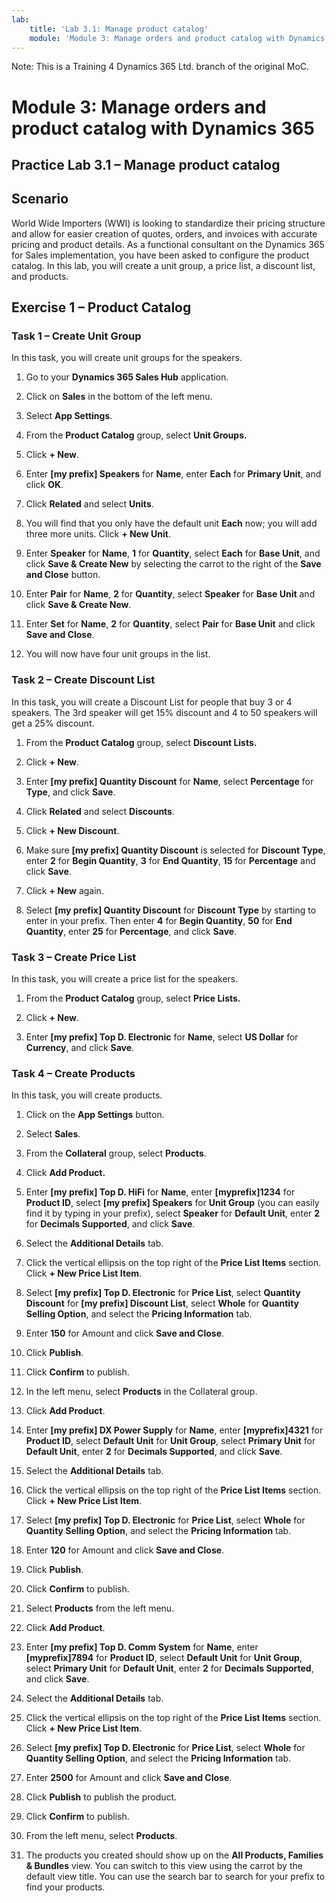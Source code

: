 ```yaml
---
lab:
    title: 'Lab 3.1: Manage product catalog'
    module: 'Module 3: Manage orders and product catalog with Dynamics 365'
---
```


Note: This is a Training 4 Dynamics 365 Ltd. branch of the original MoC.

Module 3: Manage orders and product catalog with Dynamics 365
==============================

## Practice Lab 3.1 – Manage product catalog

Scenario
--------

World Wide Importers (WWI) is looking to standardize their pricing structure and
allow for easier creation of quotes, orders, and invoices with accurate pricing
and product details. As a functional consultant on the Dynamics 365 for Sales
implementation, you have been asked to configure the product catalog. In this
lab, you will create a unit group, a price list, a discount list, and products.

Exercise 1 – Product Catalog
----------------------------

### Task 1 – Create Unit Group

In this task, you will create unit groups for the speakers.

1. Go to your **Dynamics 365 Sales Hub** application.

1. Click on **Sales** in the bottom of the left menu.

1. Select **App Settings**.

1. From the **Product Catalog** group, select **Unit Groups.**

1. Click **+ New**.

1. Enter **[my prefix] Speakers** for **Name**, enter **Each** for **Primary Unit**, and click **OK**.

1. Click **Related** and select **Units**.

1. You will find that you only have the default unit **Each** now; you will add three more units. Click **+ New Unit**.

1. Enter **Speaker** for **Name**, **1** for **Quantity**, select **Each** for **Base Unit**, and click **Save & Create New** by selecting the carrot to the right of the **Save and Close** button.

1. Enter **Pair** for **Name**, **2** for **Quantity**, select **Speaker** for **Base Unit** and click **Save & Create New**.

1. Enter **Set** for **Name**, **2** for **Quantity**, select **Pair** for **Base Unit** and click **Save and Close**.

1. You will now have four unit groups in the list.

### Task 2 – Create Discount List

In this task, you will create a Discount List for people that buy 3 or 4
speakers. The 3rd speaker will get 15% discount and 4 to 50 speakers will get a
25% discount.

1. From the **Product Catalog** group, select **Discount Lists.**

1. Click **+ New**.

1. Enter **[my prefix] Quantity Discount** for **Name**, select **Percentage** for **Type**, and click **Save**.

1. Click **Related** and select **Discounts**.

1. Click **+ New Discount**.

1. Make sure **[my prefix] Quantity Discount** is selected for **Discount Type**, enter **2** for **Begin Quantity**, **3** for **End Quantity**, **15** for **Percentage** and click **Save**.

1. Click **+ New** again.

1. Select **[my prefix] Quantity Discount** for **Discount Type** by starting to enter in your prefix. Then enter **4** for **Begin Quantity**, **50** for **End Quantity**, enter **25** for **Percentage**, and click **Save**.

### Task 3 – Create Price List

In this task, you will create a price list for the speakers.

1. From the **Product Catalog** group, select **Price Lists.**

1. Click **+ New**.

1. Enter **[my prefix] Top D. Electronic** for **Name**, select **US Dollar** for **Currency**, and click **Save**.

### Task 4 – Create Products

In this task, you will create products.

1. Click on the **App Settings** button.

1. Select **Sales**.

1. From the **Collateral** group, select **Products**.

1. Click **Add Product.**

1. Enter **[my prefix] Top D. HiFi** for **Name**, enter **[myprefix]1234** for **Product ID**, select **[my prefix] Speakers** for **Unit Group** (you can easily find it by typing in your prefix), select **Speaker** for **Default Unit**, enter **2** for **Decimals Supported**, and click **Save**.

1. Select the **Additional Details** tab.

1. Click the vertical ellipsis on the top right of the **Price List Items** section. Click **+ New Price List Item**.

1. Select **[my prefix] Top D. Electronic** for **Price List**, select **Quantity Discount** for **[my prefix] Discount List**, select **Whole** for **Quantity Selling Option**, and select the **Pricing Information** tab.

1. Enter **150** for Amount and click **Save and Close**.

1. Click **Publish**.

1. Click **Confirm** to publish.

1. In the left menu, select **Products** in the Collateral group.

1. Click **Add Product**.

1. Enter **[my prefix] DX Power Supply** for **Name**, enter **[myprefix]4321** for **Product ID**, select **Default Unit** for **Unit Group**, select **Primary Unit** for **Default Unit**, enter **2** for **Decimals Supported**, and click **Save**.

1. Select the **Additional Details** tab.

1. Click the vertical ellipsis on the top right of the **Price List Items** section. Click **+ New Price List Item**.

1. Select **[my prefix] Top D. Electronic** for **Price List**, select **Whole** for **Quantity Selling Option**, and select the **Pricing Information** tab.

1. Enter **120** for Amount and click **Save and Close**.

1. Click **Publish**.

1. Click **Confirm** to publish.

1. Select **Products** from the left menu.

1. Click **Add Product**.

1. Enter **[my prefix] Top D. Comm System** for **Name**, enter **[myprefix]7894** for **Product ID**, select **Default Unit** for **Unit Group**, select **Primary Unit** for **Default Unit**, enter **2** for **Decimals Supported**, and click **Save**.

1. Select the **Additional Details** tab.

1. Click the vertical ellipsis on the top right of the **Price List Items** section. Click **+ New Price List Item**.

1. Select **[my prefix] Top D. Electronic** for **Price List**, select **Whole** for **Quantity Selling Option**, and select the **Pricing Information** tab.

1. Enter **2500** for Amount and click **Save and Close**.

1. Click **Publish** to publish the product.

1. Click **Confirm** to publish.

1. From the left menu, select **Products**.

1. The products you created should show up on the **All Products, Families & Bundles** view. You can switch to this view using the carrot by the default view title. You can use the search bar to search for your prefix to find your products.
